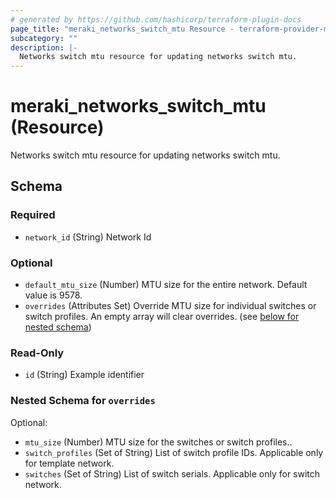 ```yaml
---
# generated by https://github.com/hashicorp/terraform-plugin-docs
page_title: "meraki_networks_switch_mtu Resource - terraform-provider-meraki"
subcategory: ""
description: |-
  Networks switch mtu resource for updating networks switch mtu.
---
```


# meraki_networks_switch_mtu (Resource)

Networks switch mtu resource for updating networks switch mtu.



<!-- schema generated by tfplugindocs -->
## Schema

### Required

- `network_id` (String) Network Id

### Optional

- `default_mtu_size` (Number) MTU size for the entire network. Default value is 9578.
- `overrides` (Attributes Set) Override MTU size for individual switches or switch profiles. An empty array will clear overrides. (see [below for nested schema](#nestedatt--overrides))

### Read-Only

- `id` (String) Example identifier

<a id="nestedatt--overrides"></a>
### Nested Schema for `overrides`

Optional:

- `mtu_size` (Number) MTU size for the switches or switch profiles..
- `switch_profiles` (Set of String) List of switch profile IDs. Applicable only for template network.
- `switches` (Set of String) List of switch serials. Applicable only for switch network.



